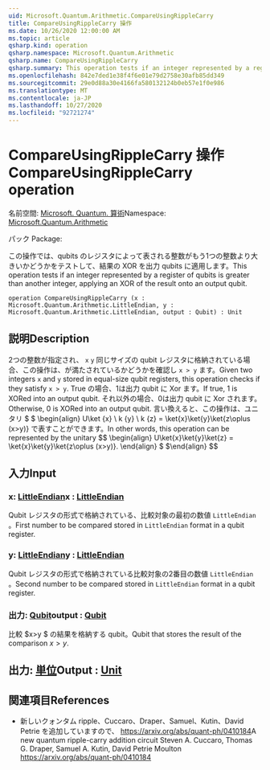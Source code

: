 ```yaml
---
uid: Microsoft.Quantum.Arithmetic.CompareUsingRippleCarry
title: CompareUsingRippleCarry 操作
ms.date: 10/26/2020 12:00:00 AM
ms.topic: article
qsharp.kind: operation
qsharp.namespace: Microsoft.Quantum.Arithmetic
qsharp.name: CompareUsingRippleCarry
qsharp.summary: This operation tests if an integer represented by a register of qubits is greater than another integer, applying an XOR of the result onto an output qubit.
ms.openlocfilehash: 842e7ded1e38f4f6e01e79d2758e30afb85dd349
ms.sourcegitcommit: 29e0d88a30e4166fa580132124b0eb57e1f0e986
ms.translationtype: MT
ms.contentlocale: ja-JP
ms.lasthandoff: 10/27/2020
ms.locfileid: "92721274"
---
```

# <a name="compareusingripplecarry-operation"></a><span data-ttu-id="2cc6c-102">CompareUsingRippleCarry 操作</span><span class="sxs-lookup"><span data-stu-id="2cc6c-102">CompareUsingRippleCarry operation</span></span>

<span data-ttu-id="2cc6c-103">名前空間: [Microsoft. Quantum. 算術](xref:Microsoft.Quantum.Arithmetic)</span><span class="sxs-lookup"><span data-stu-id="2cc6c-103">Namespace: [Microsoft.Quantum.Arithmetic](xref:Microsoft.Quantum.Arithmetic)</span></span>

<span data-ttu-id="2cc6c-104">パック [](https://nuget.org/packages/)</span><span class="sxs-lookup"><span data-stu-id="2cc6c-104">Package: [](https://nuget.org/packages/)</span></span>


<span data-ttu-id="2cc6c-105">この操作では、qubits のレジスタによって表される整数がもう1つの整数より大きいかどうかをテストして、結果の XOR を出力 qubits に適用します。</span><span class="sxs-lookup"><span data-stu-id="2cc6c-105">This operation tests if an integer represented by a register of qubits is greater than another integer, applying an XOR of the result onto an output qubit.</span></span>

```qsharp
operation CompareUsingRippleCarry (x : Microsoft.Quantum.Arithmetic.LittleEndian, y : Microsoft.Quantum.Arithmetic.LittleEndian, output : Qubit) : Unit
```


## <a name="description"></a><span data-ttu-id="2cc6c-106">説明</span><span class="sxs-lookup"><span data-stu-id="2cc6c-106">Description</span></span>

<span data-ttu-id="2cc6c-107">2つの整数が指定され、 `x` `y` 同じサイズの qubit レジスタに格納されている場合、この操作は、が満たされているかどうかを確認し `x > y` ます。</span><span class="sxs-lookup"><span data-stu-id="2cc6c-107">Given two integers `x` and `y` stored in equal-size qubit registers, this operation checks if they satisfy `x > y`.</span></span> <span data-ttu-id="2cc6c-108">True の場合、1は出力 qubit に Xor ます。</span><span class="sxs-lookup"><span data-stu-id="2cc6c-108">If true, 1 is XORed into an output qubit.</span></span> <span data-ttu-id="2cc6c-109">それ以外の場合、0は出力 qubit に Xor されます。</span><span class="sxs-lookup"><span data-stu-id="2cc6c-109">Otherwise, 0 is XORed into an output qubit.</span></span>
<span data-ttu-id="2cc6c-110">言い換えると、この操作は、ユニタリ $ $ \begin{align} U\ket {x} \ k {y} \ k {z} = \ket{x}\ket{y}\ket{z\oplus (x>y)} で表すことができます。</span><span class="sxs-lookup"><span data-stu-id="2cc6c-110">In other words, this operation can be represented by the unitary $$ \begin{align} U\ket{x}\ket{y}\ket{z} = \ket{x}\ket{y}\ket{z\oplus (x>y)}.</span></span>
<span data-ttu-id="2cc6c-111">\end{align} $ $</span><span class="sxs-lookup"><span data-stu-id="2cc6c-111">\end{align} $$</span></span>

## <a name="input"></a><span data-ttu-id="2cc6c-112">入力</span><span class="sxs-lookup"><span data-stu-id="2cc6c-112">Input</span></span>

### <a name="x--littleendian"></a><span data-ttu-id="2cc6c-113">x: [LittleEndian](xref:Microsoft.Quantum.Arithmetic.LittleEndian)</span><span class="sxs-lookup"><span data-stu-id="2cc6c-113">x : [LittleEndian](xref:Microsoft.Quantum.Arithmetic.LittleEndian)</span></span>

<span data-ttu-id="2cc6c-114">Qubit レジスタの形式で格納されている、比較対象の最初の数値 `LittleEndian` 。</span><span class="sxs-lookup"><span data-stu-id="2cc6c-114">First number to be compared stored in `LittleEndian` format in a qubit register.</span></span>


### <a name="y--littleendian"></a><span data-ttu-id="2cc6c-115">y: [LittleEndian](xref:Microsoft.Quantum.Arithmetic.LittleEndian)</span><span class="sxs-lookup"><span data-stu-id="2cc6c-115">y : [LittleEndian](xref:Microsoft.Quantum.Arithmetic.LittleEndian)</span></span>

<span data-ttu-id="2cc6c-116">Qubit レジスタの形式で格納されている比較対象の2番目の数値 `LittleEndian` 。</span><span class="sxs-lookup"><span data-stu-id="2cc6c-116">Second number to be compared stored in `LittleEndian` format in a qubit register.</span></span>


### <a name="output--qubit"></a><span data-ttu-id="2cc6c-117">出力: [Qubit](xref:microsoft.quantum.lang-ref.qubit)</span><span class="sxs-lookup"><span data-stu-id="2cc6c-117">output : [Qubit](xref:microsoft.quantum.lang-ref.qubit)</span></span>

<span data-ttu-id="2cc6c-118">比較 $x>y $ の結果を格納する qubit。</span><span class="sxs-lookup"><span data-stu-id="2cc6c-118">Qubit that stores the result of the comparison $x>y$.</span></span>



## <a name="output--unit"></a><span data-ttu-id="2cc6c-119">出力: [単位](xref:microsoft.quantum.lang-ref.unit)</span><span class="sxs-lookup"><span data-stu-id="2cc6c-119">Output : [Unit](xref:microsoft.quantum.lang-ref.unit)</span></span>



## <a name="references"></a><span data-ttu-id="2cc6c-120">関連項目</span><span class="sxs-lookup"><span data-stu-id="2cc6c-120">References</span></span>

- <span data-ttu-id="2cc6c-121">新しいクォンタム ripple、Cuccaro、Draper、Samuel、Kutin、David Petrie を追加していますので、 https://arxiv.org/abs/quant-ph/0410184</span><span class="sxs-lookup"><span data-stu-id="2cc6c-121">A new quantum ripple-carry addition circuit Steven A. Cuccaro, Thomas G. Draper, Samuel A. Kutin, David Petrie Moulton https://arxiv.org/abs/quant-ph/0410184</span></span>